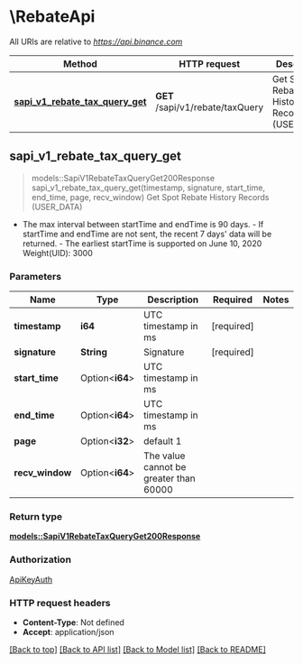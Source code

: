 # \RebateApi

All URIs are relative to *https://api.binance.com*

Method | HTTP request | Description
------------- | ------------- | -------------
[**sapi_v1_rebate_tax_query_get**](RebateApi.md#sapi_v1_rebate_tax_query_get) | **GET** /sapi/v1/rebate/taxQuery | Get Spot Rebate History Records (USER_DATA)



## sapi_v1_rebate_tax_query_get

> models::SapiV1RebateTaxQueryGet200Response sapi_v1_rebate_tax_query_get(timestamp, signature, start_time, end_time, page, recv_window)
Get Spot Rebate History Records (USER_DATA)

- The max interval between startTime and endTime is 90 days. - If startTime and endTime are not sent, the recent 7 days' data will be returned. - The earliest startTime is supported on June 10, 2020  Weight(UID): 3000

### Parameters


Name | Type | Description  | Required | Notes
------------- | ------------- | ------------- | ------------- | -------------
**timestamp** | **i64** | UTC timestamp in ms | [required] |
**signature** | **String** | Signature | [required] |
**start_time** | Option<**i64**> | UTC timestamp in ms |  |
**end_time** | Option<**i64**> | UTC timestamp in ms |  |
**page** | Option<**i32**> | default 1 |  |
**recv_window** | Option<**i64**> | The value cannot be greater than 60000 |  |

### Return type

[**models::SapiV1RebateTaxQueryGet200Response**](_sapi_v1_rebate_taxQuery_get_200_response.md)

### Authorization

[ApiKeyAuth](../README.md#ApiKeyAuth)

### HTTP request headers

- **Content-Type**: Not defined
- **Accept**: application/json

[[Back to top]](#) [[Back to API list]](../README.md#documentation-for-api-endpoints) [[Back to Model list]](../README.md#documentation-for-models) [[Back to README]](../README.md)

